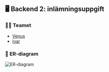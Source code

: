 ## 🖥️ Backend 2: inlämningsuppgift

### 👩‍🎓 Teamet

- [Venus](https://github.com/VenusauRRR)
- [Ivar](https://github.com/ivarwennerholm)

### 🔶 ER-diagram

![ER-diagram](https://i.imgur.com/lUcI664.png)
